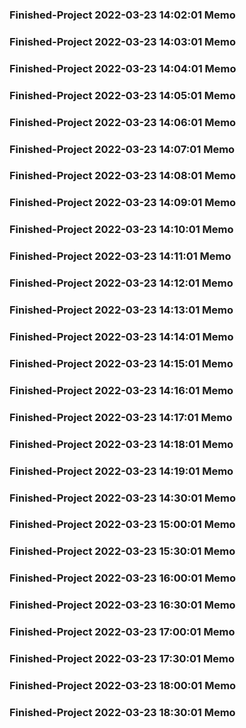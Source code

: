 ### Finished-Project 2022-03-23 14:02:01 Memo
### Finished-Project 2022-03-23 14:03:01 Memo
### Finished-Project 2022-03-23 14:04:01 Memo
### Finished-Project 2022-03-23 14:05:01 Memo
### Finished-Project 2022-03-23 14:06:01 Memo
### Finished-Project 2022-03-23 14:07:01 Memo
### Finished-Project 2022-03-23 14:08:01 Memo
### Finished-Project 2022-03-23 14:09:01 Memo
### Finished-Project 2022-03-23 14:10:01 Memo
### Finished-Project 2022-03-23 14:11:01 Memo
### Finished-Project 2022-03-23 14:12:01 Memo
### Finished-Project 2022-03-23 14:13:01 Memo
### Finished-Project 2022-03-23 14:14:01 Memo
### Finished-Project 2022-03-23 14:15:01 Memo
### Finished-Project 2022-03-23 14:16:01 Memo
### Finished-Project 2022-03-23 14:17:01 Memo
### Finished-Project 2022-03-23 14:18:01 Memo
### Finished-Project 2022-03-23 14:19:01 Memo
### Finished-Project 2022-03-23 14:30:01 Memo
### Finished-Project 2022-03-23 15:00:01 Memo
### Finished-Project 2022-03-23 15:30:01 Memo
### Finished-Project 2022-03-23 16:00:01 Memo
### Finished-Project 2022-03-23 16:30:01 Memo
### Finished-Project 2022-03-23 17:00:01 Memo
### Finished-Project 2022-03-23 17:30:01 Memo
### Finished-Project 2022-03-23 18:00:01 Memo
### Finished-Project 2022-03-23 18:30:01 Memo
